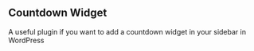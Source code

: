 <h2>Countdown Widget</h2>

A useful plugin if you want to add a countdown widget in your sidebar in WordPress
